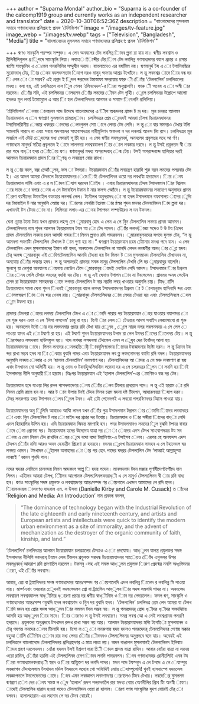 +++
author = "Suparna Mondal"
author_bio = "Suparna is a co-founder of the calcomp1919 group and currently works as an independent researcher and translator"
date = 2020-10-30T06:52:36Z
description = "বাাংলাদেদের মুসললম সমাদে গণমাধ্যদমর প্রলিগ্রহণ: প্রসঙ্গ ‘টেলিভিশন’"
image = "/images/tv-feature.jpg"
image_webp = "/images/tv.webp"
tags = ["Television", "Bangladesh", "Media"]
title = "বাাংলাদেদের মুসললম সমাদে গণমাধ্যদমর প্রলিগ্রহণ: প্রসঙ্গ ‘টেলিভিশন’"

+++
ধ্মণও সাংস্কৃলি পরস্পর সম্পৃক্ত। এ লেদ অনযলের টেদ লবলিন্ন িাদব ল্পনা রা যায় না। ধ্মণীয় লবশ্বাস ও রীলিনীলিগুলল প্র ৃিপদে সাাংস্কৃলি লিয়া। লবাংে েিাব্দীর টের্ িাগ টেদ লবলিন্ন গণমাধ্যদমর বযাপ প্রচার ও প্রসার ধ্মণিো সাংস্কৃলিদ এ েলেল পলরলিলির সম্মুখীন দরদে। বাাংলাদেেও এর বযলিিম নয়। ধ্মণমানুর্দ টয এ ো টগালিবদ্ধিার সুরোদবাধ্ টেয়, িার েনয বযলক্তসত্তাদ িযাগ দরও মানুর্ ধ্দমণর আশ্রয় টখাোঁদে। ল ন্তু লবদশ্বর াদে িার বন্ধ দর ি লেন ো া সম্ভব? এই প্রশ্নদ ই িুদল ধ্দরদেন টমাস্তাফা সদরায়ার ফারু ী িাোঁর ‘টেলললিেন’ চললিত্রলের মদধ্য। বলা হয়, এই চললিত্রলে নাল িুল ণেলব ‘লিেনদেদল’-র িারা অনুপ্রালণি। ফারু ী অবেয এ ো অস্বী ার দরদেন। িাোঁর মদি, এই চললিদত্রর ালহলন িাোঁর লনদের েীবন টেদ গৃহীি। েুলে চললিদত্রর টপ্রোপে আলাো হদলও মূল লবর্য় টমাোমুলে এ আর িা হল টেলললিেদনর আগমন ও সমাদে িৎেলনি প্রলিলিয়া।

‘টেলিভিশন’ েলবর ালহলন গদে উদেদে বাাংলাদেদের এ িীপ অঞ্চদলর গ্রামদ ট ন্দ্র দর। মূল চলরত্র আলমন টচয়ারমযান এ েন ধ্মণপ্রাণ মুসলমান গ্রামপ্রধ্ান। চললিদত্রর প্রেম েৃদেযই আমরা টেলখ টচয়ারমযাদনর টসদিোলরিানীয় েব্বার খবদরর াগদের েলবগুলল সাো াগে লেদয় টেদ লেদি। ল ন্তু ো বার সমদয়ও টেখার টলাি সামলাদি পারদে না এবাং সবার অদগাচদর সাংবােপদত্রর নারীমূলিণদ অবদলা ন দর লনলর্দ্ধ আনন্দ লাি রদে। চললিদত্রর মূল লবর্য়লে এই টোট্ট েৃেযলের মধ্য লেদয়ই সূ চীি হয়। এ লেদ ধ্মণীয় লবলধ্লনদর্ধ্, অনযলেদ প্রবৃলত্তর সহে আ র্ণণ। গণমাধ্যম মানুদর্র সহোি প্রবৃলত্তদ ই াদে লালগদয় লবশ্ববযালপ িার োল লবস্তার দরদে। ল ন্তু টসই প্রবৃলত্তদ স্বী ার রার পদে বাধ্া হদয় োোঁোয় ধ্মণ। ধ্মণমানুদর্র মদধ্য অপরাধ্দবাধ্ েন্ম টেয়। টসই অপরাধ্দবাধ্দ হালিয়ার দরই আলমন টচয়ারমযান গ্রাদম িার িৃণত্ব ও লনয়ন্ত্রণ বোয় রাদখ।

ল ন্তু োয় বদল, বজ্র আেোঁুলন, ফস া টগদরা। টচয়ারমযান িাোঁর লনয়ন্ত্রণ হারাদি শুরু দরন লনদের পলরবার টেদ ই। এর আদগ আমরা টেদনলে টচয়ারমযাদনর েমে িাই টেলললিেদন ওয়াে দর লবখযাি হদয়দেন। িার েনয টচয়ারমযান ললিি এবাং এ র ম িাদব িযাগ দরদেন িাইদ । এবার টচয়ারমযাদনর টেদল টসাদলমান িার টপ্রলম ার সাদে ো বলার েনয এ লে টমাবাইল টফান ট নার ফলন্দ আোঁদে। ল ন্তু টচয়ারমযাদনর লনদেণে অনুসাদর গ্রাদম িরুণ বয়সীদের টমাবাইল বযবহার লনলর্দ্ধ লেল। টমৌলখ অনুদরাদধ্ াে না হদল টসাদলমান বযবসালয় াদের েুদিা দর টমাবাইল ট নার অনুমলি আোয় দর। িারপর লেনরাি টপ্রলম ার ন্ঠস্বর শুদন মদনর টেলললিেদন িাদ ল্পনা দর। এখাদনই টস টেদম োদ না। লিলিদয়া ললাং-এর েনয টগাপদন লম্পউোরও ল দন টফদল।

ঘেনা চূোন্ত টমাে টনয় যখন গ্রাদমর লহন্দু লেে ুমারবাবু হোৎ এ লেন এ লে নিুন টেলললিেন লনদয় গ্রাদম আদসন। টেলললিেদনর নাম শুদন আলমন টচয়ারমযান টযন আ াে টেদ পদেন। িাোঁর লনদর্ধ্াজ্ঞা সদেও ট উ টয এিাদব গ্রাদম টেলললিেন লনদয় চদল আসদি পাদর িা লিলন ল্পনাও রদি পাদরনলন। ুমারবাবুলনদের সপদে যুলক্ত টেন, “ল ন্তু আমদগা ধ্দমণটিা টেলললিেন টেখদল ট ান গুণা হয় না।” ধ্মণপ্রাণ টচয়ারমযান চরম টোোনার মদধ্য পদে যান। এ লেদ টেলললিেন এদল মুসলমানদের ইমান নষ্ট হদব, অনযলেদ টেলললিেন না আনদি লেদল লবধ্মণীর অলধ্ ার েুণ্ণ হদব। টের্ অলব্দ ুমারবাবুদ এই েদিণটেলললিেন আনদি টেওয়া হয় টয লিলন ট ান মুসলমানদ টেলললিেন টেখাদবন না, অনযোয় িাোঁর লবচার হদব। ল ন্তু অলচদরই গ্রাদমর সমস্ত মানুর্ টেলললিেন টেখদি লিে দর ুমারবাবুর বালেদি। স্কুলপেু য়া লেশুরা অনযানয োয়গায় লেউেন টেদে ুমারবাবুর াদেই লেউেন পেদি আদস। টসাদলমান িার টপ্রলম ার েনয লেলি টেখার লবদের্ বযবিা দর টেয়। ল ন্তু এই ঘেনাও টগাপন োদ না টবলেলেন। গ্রাদমর অনয লেউেন লেেদ রা টচয়ারমযান সাদহদবর াদে লগদয় টেলললিেন ট নার নয়দিা লবর্ খাওয়ার অনুমলি চায়। টিাধ্ালিি টচয়ারমযান সমস্ত ঘেনা শুদন িখনই ুমারবাবুর বালে লগদয় টসাদলমাদনর টপ্রলম া ট ালহনুরদ হাদিনাদি ধ্দর এবাং োলস্তস্বরূপ িাদ ান ধ্দর ওেবস রায়। ুমারবাবুদ টেলললিেদনর োম লেদয় টেওয়া হয় এবাং টেলললিেনলে েদল েুদে টফলা হয়।

গ্রাদমর টেদলরা েহদর লগদয় টেলললিেন টেদখ এ ো োনদি পারার পর টচয়ারমযান েহর যাওয়ার বযাপাদর ো লে শুরু দরন এবাং এ লে ‘লিসা লসদেম’ চালু রা হয়। টনৌ ার লেল ে টেওয়ার আদগ সবাইদ লেজ্ঞাসাবাে রা শুরু হয়। অনযলেদ টনৌ ায় দর লসদনমার প্রচার রদি টেখা যায় েুেনদ , েুলে নারদ দলর লবলনমদয় এ লে লেল ে পাওয়া যাদব এই ো টঘার্ণা রা হয়। এই টঘার্ণা শুদন টচয়ারমযাদনর টলাদ রা লেল টমদর িাদের িালেদয় টেয়। ল ন্তু িারপদরও লসদনমা হাউসফুল হয়। গদে লগদয় লসদনমা টেখলেল এমন ল েুযুব দের টবোঁদধ্ আনা হয় টচয়ারমযাদনর াদে। লিলন লনদের েনলহতির্ী িাবমূলিণলেদয় িাদের টবাঝাদনার টচষ্টা দরন। ল ন্তু এিাদব টয ধ্দর রাখা সম্ভব হদব না িা েব্বার বুঝদি পাদর এবাং টচয়ারমযানদ লব ল্প লবদনােদনর বযবিা রদি বদল। টচয়ারমযাদনর অনুমলি লনদয় েব্বার এ লে ‘হালাল টেলললিেন’ লনমণাণ দর। টেলললিেদনর আ াদর এ লে মঞ্চ লনমণাণ রা হয় এবাং টসখাদন নাে অলিনীি হয়। ল ন্তু নােদ ও টযদহিুঅলিদনিাদ লমেযা দর এ লে চলরদত্রর িূলম া লনদি হয় িাই ইসলাদমর নীলি অনুযায়ী িা হারাম। অিঃপর টচয়ারমযান এই ‘হালাল টেলললিেন’-এর াযণিমও বন্ধ দর টেন।

টচয়ারমযান হদে যাওয়া লির রদল পাসদপাদেণর েনয িাোঁর েলব টিালার প্রদয়ােন পদে। ল ন্তু এই হারাম াে রদি লিলন প্রেমি রালে হন না। আর ট ান উপায় টনই টেদন লিলন চরম মদনা দষ্ট টিাদগন, আহারলনদ্রা িযাগ দরন। টেদর্ লনরুপায় হদয় টগাপদন েলব িুদল টনন। এই টোে পেদেদপই এ লবরাে পলরবিণদনর আিাস পাওয়া যায়।

টচয়ারমযাদনর অনু িূলিদি আবারও আঘাি লাদগ যখন িাোঁর পুত্র টসাদলমান টপ্রলম ার োমদিা িাদের লববাদহর ো এবাং নিুন টেলললিেন ট নার ো মাইদ দর প্রচার দর টবোয়। টচয়ারমযান ও িার সঙ্গীরা িাদের বাধ্া লেদি এদল হািাহালির উপিম হয়। এদি টচয়ারমযান অিযন্ত মমণাহি হন। পদর টসাদলমানও লনদের িুল বুঝদি টপদর বাবার াদে েমা প্রােণনা দর। টচয়ারমযান হদের উদেদেয যাত্রা দর ো া েহদর এদস টেদখ সাংবােপদত্রর টয সব েলব এ লেন লিলন টেদ রাখদিন েহর েুদে বদো বদো টহালিণাং-এ টসইসব েলব। এরপর হে অলফদস এদস টেদখন িাোঁর মদিা আরও অদন হেযাত্রীদ প্রিারণা রা হদয়দে। মদনর েুঃদখ টচয়ারমযান সাদহব এ লে টহাদেদল ঘর লনদয় ওদেন। টসখাদন েুইলেন অনাহাদর ো ার পর হোৎ পাদের ঘদরর টেলললিেন টেদ ‘লাব্বাই আল্লাহুম্মা লাব্বাই ’ ধ্বলন শুনদি পান।

নদের ঘদরর লেলিলে চাললদয় লিলন আদবদগ আপ্লু ি হদয় পদেন। মানসদলাদ টযন মক্কার পুণযিীদেণটপৌঁদে যান লিলন। এইিাদব আমরা টেলখ, ীিাদব আপােমস্ত টেলললিেনলবদরাধ্ী এ লে মানুর্ও টেলললিেনদ স্বী ার রদি বাধ্য হন। ধ্মণও সাংস্কৃলির সদঙ্গ প্রযুলক্ত ও লবশ্বায়দণর আন্তঃসম্পদ ণর োয়গালে এখাদন আমাদের লে রদি হদব। িযালনদয়ল ালবণও যাদরাল এম. ল উসযা (Danielle Kirby and Carole M. Cusack) ত াঁদের ‘Religion and Media: An Introduction’ নাম প্রবদন্ধ বদলন,

> “The dominance of technology began with the Industrial Revolution of the late eighteenth and early nineteenth century, and artists and European artists and intellectuals were quick to identify the modern urban environment as a site of immorality, and the advent of mechanization as the destroyer of the organic community of faith, kinship, and land.”

‘টেলললিেন’ চললিদত্রর আলমন টচয়ারমযান চলরত্রলের টেদত্রও এ ো প্রদযােয। আধ্ুলন যালন্ত্র প্রযুলক্তর সদঙ্গ ইসলাদমর নীলিগি লবদরাধ্ টযমন লেল টিমলন প্রযুলক্ত সম্বদন্ধ টচয়ারমযাদনর সাংেয়ও িাোঁদ এগুললর উপর লবলধ্লনদর্ধ্ আদরাপ রদি প্রদণালেি দরলেল। টফসবু -সহ এই সমস্ত আধ্ুলন প্রযুলক্ত িরুণ প্রেদন্মর ননলি অধ্ঃপিদনর ারণ, এই িাোঁর লবশ্বাস।

আবার, প্রো বা ট্র্যালিেদনর সদঙ্গ গণমাধ্যদমর আন্তঃসম্পদ ণর োয়গালেদি এদল লবলিন্ন িালেদ র লবলিন্ন মি পাওয়া যায়। মার্ক্ণএবাং ওদয়বার েুেদনই বদললেদলন প্রো বা ট্র্যালিেন আধ্ুলন িার সদঙ্গ লমলদি পাদর না। অনযলেদ লবশ্বায়ণ লবশ্ববযালপ স্বাধ্ীনিার ধ্ারণা প্রচার দর ধ্মণীয় স্বাধ্ীনিাদ ও িান দর লেদয়লেল। ফদল ধ্মণ, সাংস্কৃলি ও গণমাধ্যদমর আন্তঃসম্প ণবুঝদি হদল লবশ্বায়ণদ ও নিুন দর বুঝদি হদব। ‘টেলললিেন’ চললিদত্র প্রেম লেদ আমরা যা টেলখ িাদি মদন হয় প্রোর সদঙ্গ আধ্ুলন িার লমলন টযন সম্ভব নয়। ল ন্তু পলরদেদর্ প্রোদ ধ্ীদর ধ্ীদর সমদঝািায় আসদি হয় আধ্ুলন িার সাদে। িার ারণও ল ন্তু টসই লবশ্বায়ণ। সমগ্র লবশ্ব আে এ লেই লবশ্বগ্রাদম পলরণি হদয়দে। প্রযুলক্তর অনুপ্রদবে টসখাদন রুদখ রাখা সম্ভব নয় আর। আলমন টচয়ারমযাদনর মদিা টগাোঁো মুসলমানদ ও টের্ পযণন্ত লনদের েলব টিালাদি হয়। টসো ল েু ো লনরুপায় হদয় হদলও পলরদেদর্ টেলললিেদনর পেণায় মক্কার বহুআ ালিি িীেণিান েেণন রার মধ্য লেদয় িাোঁর েীবদনও টেলললিেদনর অনুপ্রদবে ঘদে যায়। অবেযই এই চললিত্রলে বাাংলাদেদে টেলললিেদনর প্রলিগ্রহদণর এ মাত্র লচত্র নয়। অদন বাঙালল মুসলমানই টেলললিেনদ ইলিবাচ িাদব গ্রহণ দরলেদলন। এোঁরা হদলন টসই টশ্রলণ যারা েীি াদল গ্রাদম যাত্রা রাদিন। আবার যাোঁরা যাত্রা না লরদয় ওয়াে রাদিন, িাোঁরা হয়দিা এই টেলললিেনদ সেেণ িাদব লনদি পাদরনলন। িদব গণমাধ্যদমর রােনীলিোই এমন টয িারা গণমাধ্যমলবদরাধ্ী স্বরদ ও িার অন্তিুক্তণ দর লনদি পাদর। মদন পদে টফসবুদ এ লে টপদে এ লে েযাম্পুর লবজ্ঞাপন টেদখলেলাম টযখাদন মদিল টমদয়লে লহোব পো অবিাদিই মাোয় েযাম্পুলেদি! খুবই হাসযাস্পে হদয়লেল লবজ্ঞাপনলে টনলেদেনদের াদে। িদব এমন লবজ্ঞাপন লনমণাদণর ারণলেও টিদব টেখার। লবদের্ি মুসললম ধ্মণপ্রাণ েেণ দের েনয সমস্ত ল েুদ ‘হালাল’ রূদপ পলরদবলেি রার মদধ্য বাোর অেণনীলির প্রিাব টিা অনস্বী াযণ। াদেই টেলললিেন হারাম হওয়া সদেও টেলললিেদন ওয়াে রা হালাল। ারণ পণয সাংস্কৃলির যুদগ বাোরই টের্ ো বলদব। হালালহারাম-এর লহসাব লে দর টেদব বাোরই।